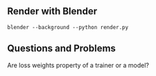 ## Render with Blender
`blender --background --python render.py`


## Questions and Problems
Are loss weights property of a trainer or a model?
